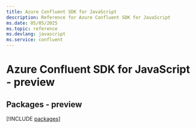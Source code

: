 ```yaml
---
title: Azure Confluent SDK for JavaScript
description: Reference for Azure Confluent SDK for JavaScript
ms.date: 05/05/2025
ms.topic: reference
ms.devlang: javascript
ms.service: confluent
---
```

# Azure Confluent SDK for JavaScript - preview
## Packages - preview
[!INCLUDE [packages](confluent-index.md)]